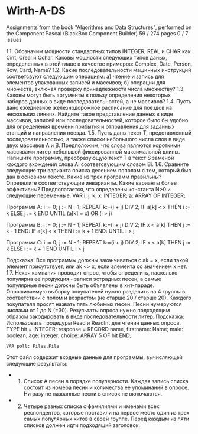 Wirth-A-DS
==========

Assignments from the book "Algorithms and Data Structures", performed on the Component Pascal (BlackBox Component Builder)
59 / 274 pages
0 / 7 issues

1.1. Обозначим мощности стандартных типов INTEGER, REAL и CHAR как Cint, Creal и Cchar. Каковы мощности следующих типов даных, определенных в этой главе в качестве примеров: Complex, Date, Person, Row, Card, Name?
1.2. Какие последовательности машинных инструкций соответсвуют следующим операциям:
а) чтение и запись для элементов упакованных записей и массивов;
б) операции для множеств, включая проверку принадлежности числа множеству?
1.3. Каковы могут быть аргументы в пользу определения некоторых наборов данных в виде последовательностей, а не массивов?
1.4. Пусть дано ежедневное железнодорожное расписание для поездов на нескольких линиях. Найдите такое представление данных в виде массивов, записей или последовательностей, которое было бы удобно для определения времени прибытия и отправления для заданных станций и направления поезда.
1.5. Пусть даны текст Т, представленный последовательностью, а также списки небольшого числа слов в виде двух массивов A и B. Предположим, что слова являются короткими массивами литер небольшой фиксированной максимальной длины. Напишите программу, преобразующую текст T в текст S заменой каждого вхождения слова Ai соответсвующим словом Bi.
1.6. Сравните следующие три варианта поиска делением пополам с тем, который был дан в основном тексте. Какие из трех программ правильны? Определите соответствующие инварианты. Какие варианты более эффективны? Предполагается, что определены константа N>0 и следующие переменные:
VAR i, j, k, x: INTEGER;
a: ARRAY OF INTEGER;

Программа A:
	i := 0; j := N - 1;
	REPEAT
		k:=(i + j) DIV 2;
		IF a[k] < x THEN i := k ELSE j := k END
	UNTIL (a[k] = x) OR (i > j)

Программа B:
	i := 0; j := N - 1;
	REPEAT
		k:=(i + j) DIV 2;
		IF x < a[k] THEN j := k - 1 END:
		IF a[k] < x THEN i := k + 1 END:
	UNTIL i > j

Программа C:
	i := 0; j := N - 1;
	REPEAT
		k:=(i + j) DIV 2;
		IF x < a[k] THEN j := k ELSE i := k + 1 END
	UNTIL i > j

Подсказка: Все программы должны заканчиваться с ak = x, если такой  элемент присутствует, или ak <> x, если элемента со значением x нет.
1.7. Некая кампания проводит опрос, чтобы определить, насколько популярна ее продукция - записи эстрадных песен, а самые популярные песни должны быть объявлены в хит-параде. Опрашиваемую выборку покупателей нужно разделить на 4 группы в соответствии с полом и возрастом (не старше 20 / старше 20). Каждого покупателя просят назвать пять любимых песен. Песни нумеруются числами от 1 до N (=30). Результаты опроса нужно подходящим образом закодировать в виде последовательности литер.
Подсказка: Использовать процедуры Read и ReadInt для чтения данных опроса.
	TYPE hit = INTEGER;
		response = RECORD name, firstname: Name;
		male: boolean;
		age: integer;
		choice: ARRAY 5 OF hit
	END;

	VAR poll: Files.File

Этот файл содержит входные данные для программы, вычисляющей следующие результаты:
 - 1) Список A песен в порядке популярности. Каждая запись списка состоит из номера песни и количества ее упоминаний в опросе. Ни разу не названные песни в список не включаются.
 - 2) Четыре разных списка с фамилиями и именами всех респондентов, которые поставили на первое место один из трех самых популярных хитов в своей группе.
Перед каждым из пяти списков должен идти подходящий заголовок.